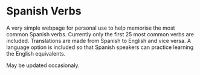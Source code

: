 # Spanish Verbs 

A very simple webpage for personal use to help memorise the most common Spanish verbs.
Currently only the first 25 most common verbs are included. Translations are made from Spanish to English and vice versa.
A language option is included so that Spanish speakers can practice learning the English equivalents.

May be updated occasionaly.
